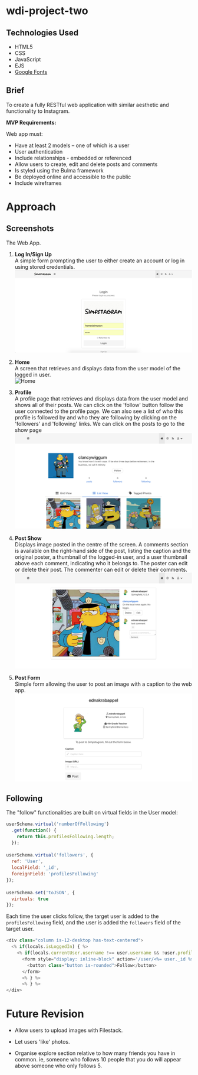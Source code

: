 # wdi-project-two


## Technologies Used
* HTML5
* CSS
* JavaScript
* EJS
* [Google Fonts](fonts.google.com)

## Brief
To create a fully RESTful web application with similar aesthetic and functionality to Instagram.

<strong>MVP Requirements:</strong>

Web app must:
* Have at least 2 models – one of which is a user
* User authentication
* Include relationships - embedded or referenced
* Allow users to create, edit and delete posts and comments
* Is styled using the Bulma framework
* Be deployed online and accessible to the public
* Include wireframes


# Approach

## Screenshots

The Web App.
1. <strong>Log In/Sign Up</strong><br> A simple form prompting the user to either create an account or log in using stored credentials.
![LogIn](Screenshots/LogIn-SignUp.png)

1. <strong>Home</strong><br> A screen that retrieves and displays data from the user model of the logged in user.<br>
![Home](Screenshots/Home.png)

1. <strong>Profile</strong><br> A profile page that retrieves and displays data from the user model and shows all of their posts. We can click on the 'follow' button follow the user connected to the profile page. We can also see a list of who this profile is followed by and who they are following by clicking on the 'followers' and 'following' links. We can click on the posts to go to the show page<br>
![Profile](Screenshots/Profile.png)

1. <strong>Post Show</strong><br> Displays image posted in the centre of the screen. A comments section is available on the right-hand side of the post, listing the caption and the original poster, a thumbnail of the logged-in user, and a user thumbnail above each comment, indicating who it belongs to. The poster can edit or delete their post. The commenter can edit or delete their comments.<br>
![PostShow](Screenshots/PostShow.png)

1. <strong>Post Form</strong><br> Simple form allowing the user to post an image with a caption to the web app.<br>
![PostShow](Screenshots/PostForm.png)


## Following

The "follow" functionalities are built on virtual fields in the User model:
```JavaScript
userSchema.virtual('numberOfFollowing')
  .get(function() {
    return this.profilesFollowing.length;
  });

userSchema.virtual('followers', {
  ref: 'User',
  localField: '_id',
  foreignField: 'profilesFollowing'
});

userSchema.set('toJSON', {
  virtuals: true
});
  ```
Each time the user clicks follow, the target user is added to the `profilesFollowing` field, and the user is added the `followers` field of the target user.

```JavaScript
<div class="column is-12-desktop has-text-centered">
  <% if(locals.isLoggedIn) { %>
    <% if(locals.currentUser.username !== user.username && !user.profilesFollowing.filter(id => id.toString() === locals.currentUser._id.toString()).length) { %>
      <form style="display: inline-block" action='/user/<%= user._id %>/follow/<%= locals.currentUser._id %>' method='POST'>
        <button class="button is-rounded">Follow</button>
      </form>
      <% } %>
      <% } %>
</div>
  ```



# Future Revision

* Allow users to upload images with Filestack.

* Let users 'like' photos.

* Organise explore section relative to how many friends you have in common. ie, someone who follows 10 people that you do will appear above someone who only follows 5.

